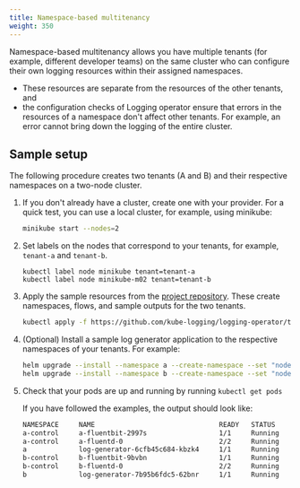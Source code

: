 ```yaml
---
title: Namespace-based multitenancy
weight: 350
---
```


Namespace-based multitenancy allows you have multiple tenants (for example, different developer teams) on the same cluster who can configure their own logging resources within their assigned namespaces.

- These resources are separate from the resources of the other tenants, and
- the configuration checks of Logging operator ensure that errors in the resources of a namespace don't affect other tenants. For example, an error cannot bring down the logging of the entire cluster.


## Sample setup

The following procedure creates two tenants (A and B) and their respective namespaces on a two-node cluster.

1. If you don't already have a cluster, create one with your provider. For a quick test, you can use a local cluster, for example, using minikube:

    ```bash
    minikube start --nodes=2
    ```

1. Set labels on the nodes that correspond to your tenants, for example, `tenant-a` and `tenant-b`.

    ```shell
    kubectl label node minikube tenant=tenant-a
    kubectl label node minikube-m02 tenant=tenant-b
    ```

1. Apply the sample resources from the [project repository](https://github.com/kube-logging/logging-operator/tree/master/config/samples/mulitenant-hard/logging). These create namespaces, flows, and sample outputs for the two tenants.
    <!-- FIXME Describe what these resources do / how they are configured -->

    ```bash
    kubectl apply -f https://github.com/kube-logging/logging-operator/tree/master/config/samples/mulitenant-hard/logging
    ```
    <!-- FIXME check if applying a folder via http works, probably not -->

1. (Optional) Install a sample log generator application to the respective namespaces of your tenants. For example:

    ```bash
    helm upgrade --install --namespace a --create-namespace --set "nodeSelector.tenant=tenant-a" log-generator oci://ghcr.io/kube-logging/helm-charts/log-generator
    helm upgrade --install --namespace b --create-namespace --set "nodeSelector.tenant=tenant-b" log-generator oci://ghcr.io/kube-logging/helm-charts/log-generator
    ```

1. Check that your pods are up and running by running `kubectl get pods`

    If you have followed the examples, the output should look like:

    ```bash
    NAMESPACE     NAME                               READY   STATUS    RESTARTS      AGE     IP             NODE           NOMINATED NODE   READINESS GATES
    a-control     a-fluentbit-2997s                  1/1     Running   0             9m15s   10.244.0.5     minikube       <none>           <none>
    a-control     a-fluentd-0                        2/2     Running   0             9m15s   10.244.0.6     minikube       <none>           <none>
    a             log-generator-6cfb45c684-kbzk4     1/1     Running   0             11m     10.244.0.3     minikube       <none>           <none>
    b-control     b-fluentbit-9bvbn                  1/1     Running   0             7m30s   10.244.1.7     minikube-m02   <none>           <none>
    b-control     b-fluentd-0                        2/2     Running   0             7m29s   10.244.1.8     minikube-m02   <none>           <none>
    b             log-generator-7b95b6fdc5-62bnr     1/1     Running   0             11m     10.244.1.3     minikube-m02   <none>           <none>
    ```

